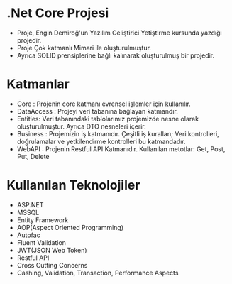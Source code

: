 # .Net Core Projesi
- Proje, Engin Demiroğ'un Yazılım Geliştirici Yetiştirme kursunda yazdığı projedir. 
- Proje Çok katmanlı Mimari ile oluşturulmuştur.
- Ayrıca SOLID prensiplerine bağlı kalınarak oluşturulmuş bir projedir.

# Katmanlar
- Core : Projenin core katmanı evrensel işlemler için kullanılır.
- DataAccess : Projeyi veri tabanına bağlayan katmandır.
- Entities: Veri tabanındaki tablolarımız projemizde nesne olarak oluşturulmuştur. Ayrıca DTO nesneleri içerir.
- Business : Projemizin iş katmanıdır. Çeşitli iş kuralları; Veri kontrolleri, doğrulamalar ve yetkilendirme kontrolleri bu katmandadır.
- WebAPI : Projenin Restful API Katmanıdır. Kullanılan metotlar: Get, Post, Put, Delete

# Kullanılan Teknolojiler

- ASP.NET
- MSSQL
- Entity Framework
- AOP(Aspect Oriented Programming)
- Autofac
- Fluent Validation
- JWT(JSON Web Token)
- Restful API
- Cross Cutting Concerns
- Cashing, Validation, Transaction, Performance Aspects
